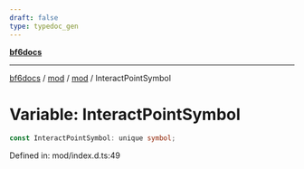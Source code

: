 ```yaml
---
draft: false
type: typedoc_gen
---
```


[**bf6docs**](../../../_index.md)

***

[bf6docs](../../../_index.md) / [mod](../../_index.md) / [mod](../_index.md) / InteractPointSymbol

# Variable: InteractPointSymbol

```ts
const InteractPointSymbol: unique symbol;
```

Defined in: mod/index.d.ts:49
